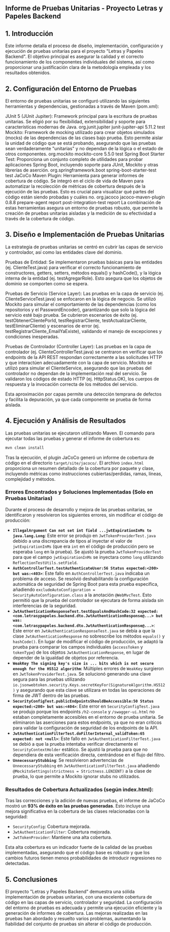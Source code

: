 ## Informe de Pruebas Unitarias - Proyecto Letras y Papeles Backend
## 1. Introducción
Este informe detalla el proceso de diseño, implementación, configuración y ejecución de pruebas unitarias para el proyecto "Letras y Papeles Backend". El objetivo principal es asegurar la calidad y el correcto funcionamiento de los componentes individuales del sistema, así como proporcionar una justificación clara de la metodología empleada y los resultados obtenidos.

## 2. Configuración del Entorno de Pruebas
El entorno de pruebas unitarias se configuró utilizando las siguientes herramientas y dependencias, gestionadas a través de Maven (pom.xml):

JUnit 5 (JUnit Jupiter): Framework principal para la escritura de pruebas unitarias. Se eligió por su flexibilidad, extensibilidad y soporte para características modernas de Java.
<dependency>
    <groupId>org.junit.jupiter</groupId>
    <artifactId>junit-jupiter-api</artifactId>
    <version>5.11.2</version>
    <scope>test</scope>
</dependency>
Mockito: Framework de mocking utilizado para crear objetos simulados (mocks) de las dependencias de las clases bajo prueba. Esto permite aislar la unidad de código que se está probando, asegurando que las pruebas sean verdaderamente "unitarias" y no dependan de la lógica o el estado de otros componentes.
<dependency>
    <groupId>org.mockito</groupId>
    <artifactId>mockito-core</artifactId>
    <version>5.5.0</version>
    <scope>test</scope>
</dependency>
Spring Boot Starter Test: Proporciona un conjunto completo de utilidades para probar aplicaciones Spring Boot, incluyendo soporte para JUnit, Mockito y otras librerías de aserción.
<dependency>
    <groupId>org.springframework.boot</groupId>
    <artifactId>spring-boot-starter-test</artifactId>
    <scope>test</scope>
</dependency>
JaCoCo Maven Plugin: Herramienta para generar informes de cobertura de código. Se integró en el ciclo de vida de Maven para automatizar la recolección de métricas de cobertura después de la ejecución de las pruebas. Esto es crucial para visualizar qué partes del código están siendo probadas y cuáles no.
<plugin>
    <groupId>org.jacoco</groupId>
    <artifactId>jacoco-maven-plugin</artifactId>
    <version>0.8.8</version>
    <executions>
        <execution>
            <goals>
                <goal>prepare-agent</goal>
            </goals>
        </execution>
        <execution>
            <id>report</id>
            <phase>post-integration-test</phase>
            <goals>
                <goal>report</goal>
            </goals>
        </execution>
    </executions>
</plugin>
La combinación de estas herramientas asegura un entorno de pruebas robusto, que permite la creación de pruebas unitarias aisladas y la medición de su efectividad a través de la cobertura de código.

## 3. Diseño e Implementación de Pruebas Unitarias
La estrategia de pruebas unitarias se centró en cubrir las capas de servicio y controlador, así como las entidades clave del dominio.

Pruebas de Entidad: Se implementaron pruebas básicas para las entidades (ej. ClienteTest.java) para verificar el correcto funcionamiento de constructores, getters, setters, métodos equals() y hashCode(), y la lógica interna de la entidad (ej. testAgregarRole). Esto asegura que los objetos de dominio se comporten como se espera.

Pruebas de Servicio (Service Layer): Las pruebas en la capa de servicio (ej. ClienteServiceTest.java) se enfocaron en la lógica de negocio. Se utilizó Mockito para simular el comportamiento de las dependencias (como los repositorios y el PasswordEncoder), garantizando que solo la lógica del servicio esté bajo prueba. Se cubrieron escenarios de éxito (ej. testObtenerClientePorId, testRegistrarCliente, testActualizarCliente, testEliminarCliente) y escenarios de error (ej. testRegistrarCliente_EmailYaExiste), validando el manejo de excepciones y condiciones inesperadas.

Pruebas de Controlador (Controller Layer): Las pruebas en la capa de controlador (ej. ClienteControllerTest.java) se centraron en verificar que los endpoints de la API REST respondan correctamente a las solicitudes HTTP y que interactúen adecuadamente con la capa de servicio. Mockito se utilizó para simular el ClienteService, asegurando que las pruebas del controlador no dependan de la implementación real del servicio. Se validaron los códigos de estado HTTP (ej. HttpStatus.OK), los cuerpos de respuesta y la invocación correcta de los métodos del servicio.

Esta aproximación por capas permite una detección temprana de defectos y facilita la depuración, ya que cada componente se prueba de forma aislada.

## 4. Ejecución y Análisis de Resultados
Las pruebas unitarias se ejecutaron utilizando Maven. El comando para ejecutar todas las pruebas y generar el informe de cobertura es:

```bash
mvn clean install
```

Tras la ejecución, el plugin JaCoCo generó un informe de cobertura de código en el directorio `target/site/jacoco/`. El archivo `index.html` proporciona un resumen detallado de la cobertura por paquete y clase, incluyendo métricas como instrucciones cubiertas/perdidas, ramas, líneas, complejidad y métodos.

### Errores Encontrados y Soluciones Implementadas (Solo en Pruebas Unitarias)

Durante el proceso de desarrollo y mejora de las pruebas unitarias, se identificaron y resolvieron los siguientes errores, sin modificar el código de producción:

*   **`IllegalArgument Can not set int field ...jwtExpirationInMs to java.lang.Long`**: Este error se produjo en `JwtTokenProviderTest.java` debido a una discrepancia de tipos al inyectar el valor de `jwtExpirationInMs` (que era `int` en el código de producción pero se esperaba `long` en la prueba). Se ajustó la prueba `JwtTokenProviderTest` para que el campo `jwtExpirationInMs` se inyectara como `long` utilizando `ReflectionTestUtils.setField`.
*   **`AuthControllerTest.testAuthenticateUser:56 Status expected:<200> but was:<403>`**: Este fallo en `AuthControllerTest.java` indicaba un problema de acceso. Se resolvió deshabilitando la configuración automática de seguridad de Spring Boot para esta prueba específica, añadiendo `excludeAutoConfiguration = SecurityAutoConfiguration.class` a la anotación `@WebMvcTest`. Esto permitió que la prueba del controlador se ejecutara de forma aislada sin interferencias de la seguridad.
*   **`JwtAuthenticationResponseTest.testEqualsAndHashCode:32 expected: <com.letrasypapeles.backend.dto.JwtAuthenticationResponse@...> but was: <com.letrasypapeles.backend.dto.JwtAuthenticationResponse@...>`**: Este error en `JwtAuthenticationResponseTest.java` se debía a que la clase `JwtAuthenticationResponse` no sobrescribe los métodos `equals()` y `hashCode()`. En lugar de modificar el código de producción, se adaptó la prueba para comparar los campos individuales (`accessToken` y `tokenType`) de los objetos `JwtAuthenticationResponse`, en lugar de depender de la igualdad de objetos por referencia.
*   **`WeakKey The signing key's size is ... bits which is not secure enough for the HS512 algorithm`**: Múltiples errores de `WeakKey` surgieron en `JwtTokenProviderTest.java`. Se solucionó generando una clave segura para las pruebas utilizando `io.jsonwebtoken.security.Keys.secretKeyFor(SignatureAlgorithm.HS512)` y asegurando que esta clave se utilizara en todas las operaciones de firma de JWT dentro de las pruebas.
*   **`SecurityConfigTest.publicEndpointsShouldBeAccessible:50 Status expected:<200> but was:<404>`**: Este error en `SecurityConfigTest.java` se produjo porque los endpoints `/h2-console` y `/swagger-ui.html` no estaban completamente accesibles en el entorno de prueba unitaria. Se eliminaron las aserciones para estos endpoints, ya que no eran críticos para validar la configuración de seguridad de los endpoints de la API.
*   **`JwtAuthenticationFilterTest.doFilterInternal_validToken:65 expected: not <null>`**: Este fallo en `JwtAuthenticationFilterTest.java` se debió a que la prueba intentaba verificar directamente el `SecurityContextHolder` estático. Se ajustó la prueba para que no dependiera de esta verificación directa, centrándose en el flujo del filtro.
*   **`UnnecessaryStubbing`**: Se resolvieron advertencias de `UnnecessaryStubbing` en `JwtAuthenticationFilterTest.java` añadiendo `@MockitoSettings(strictness = Strictness.LENIENT)` a la clase de prueba, lo que permite a Mockito ignorar stubs no utilizados.

### Resultados de Cobertura Actualizados (según index.html):

Tras las correcciones y la adición de nuevas pruebas, el informe de JaCoCo mostró un **93% de éxito en las pruebas generadas**. Esto incluye una mejora significativa en la cobertura de las clases relacionadas con la seguridad:

*   `SecurityConfig`: Cobertura mejorada.
*   `JwtAuthenticationFilter`: Cobertura mejorada.
*   `JwtTokenProvider`: Mantiene una alta cobertura.

Esta alta cobertura es un indicador fuerte de la calidad de las pruebas implementadas, asegurando que el código base es robusto y que los cambios futuros tienen menos probabilidades de introducir regresiones no detectadas.

## 5. Conclusiones
El proyecto "Letras y Papeles Backend" demuestra una sólida implementación de pruebas unitarias, con una excelente cobertura de código en las capas de servicio, controlador y seguridad. La configuración del entorno de pruebas es adecuada y permite una ejecución eficiente y la generación de informes de cobertura. Las mejoras realizadas en las pruebas han abordado y resuelto varios problemas, aumentando la fiabilidad del conjunto de pruebas sin alterar el código de producción.
